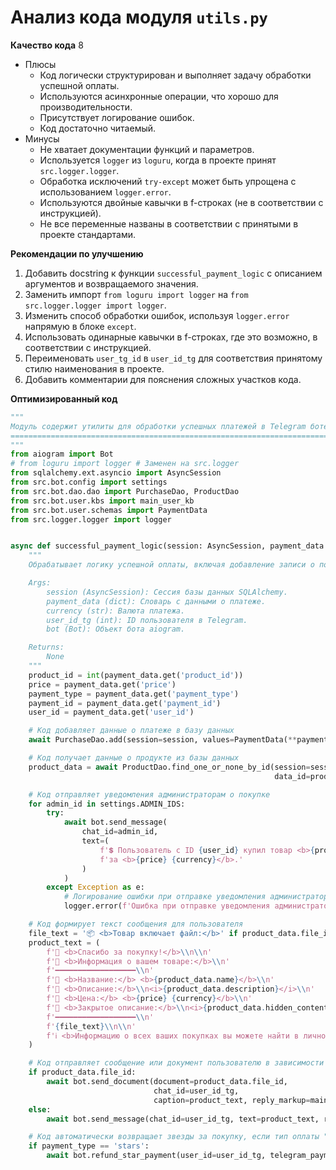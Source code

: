 # Анализ кода модуля `utils.py`

**Качество кода**
8
- Плюсы
    - Код логически структурирован и выполняет задачу обработки успешной оплаты.
    - Используются асинхронные операции, что хорошо для производительности.
    - Присутствует логирование ошибок.
    - Код достаточно читаемый.
- Минусы
    -  Не хватает документации функций и параметров.
    -  Используется `logger` из `loguru`, когда в проекте принят `src.logger.logger`.
    -  Обработка исключений `try-except` может быть упрощена с использованием `logger.error`.
    -   Используются двойные кавычки в f-строках (не в соответствии с инструкцией).
    -   Не все переменные названы в соответствии с принятыми в проекте стандартами.

**Рекомендации по улучшению**

1.  Добавить docstring к функции `successful_payment_logic` с описанием аргументов и возвращаемого значения.
2.  Заменить импорт `from loguru import logger` на `from src.logger.logger import logger`.
3.  Изменить способ обработки ошибок, используя `logger.error` напрямую в блоке `except`.
4.  Использовать одинарные кавычки в f-строках, где это возможно, в соответствии с инструкцией.
5.  Переименовать `user_tg_id` в `user_id_tg` для соответствия принятому стилю наименования в проекте.
6.  Добавить комментарии для пояснения сложных участков кода.

**Оптимизированный код**

```python
"""
Модуль содержит утилиты для обработки успешных платежей в Telegram боте.
========================================================================
"""
from aiogram import Bot
# from loguru import logger # Заменен на src.logger
from sqlalchemy.ext.asyncio import AsyncSession
from src.bot.config import settings
from src.bot.dao.dao import PurchaseDao, ProductDao
from src.bot.user.kbs import main_user_kb
from src.bot.user.schemas import PaymentData
from src.logger.logger import logger


async def successful_payment_logic(session: AsyncSession, payment_data: dict, currency: str, user_id_tg: int, bot: Bot) -> None:
    """
    Обрабатывает логику успешной оплаты, включая добавление записи о покупке, отправку уведомлений администраторам и пользователю.

    Args:
        session (AsyncSession): Сессия базы данных SQLAlchemy.
        payment_data (dict): Словарь с данными о платеже.
        currency (str): Валюта платежа.
        user_id_tg (int): ID пользователя в Telegram.
        bot (Bot): Объект бота aiogram.

    Returns:
        None
    """
    product_id = int(payment_data.get('product_id'))
    price = payment_data.get('price')
    payment_type = payment_data.get('payment_type')
    payment_id = payment_data.get('payment_id')
    user_id = payment_data.get('user_id')

    # Код добавляет данные о платеже в базу данных
    await PurchaseDao.add(session=session, values=PaymentData(**payment_data))

    # Код получает данные о продукте из базы данных
    product_data = await ProductDao.find_one_or_none_by_id(session=session,
                                                           data_id=product_id)

    # Код отправляет уведомления администраторам о покупке
    for admin_id in settings.ADMIN_IDS:
        try:
            await bot.send_message(
                chat_id=admin_id,
                text=(
                    f'💲 Пользователь c ID {user_id} купил товар <b>{product_data.name}</b> (ID: {product_id}) '
                    f'за <b>{price} {currency}</b>.'
                )
            )
        except Exception as e:
            # Логирование ошибки при отправке уведомления администраторам
            logger.error(f'Ошибка при отправке уведомления администраторам: {e}')

    # Код формирует текст сообщения для пользователя
    file_text = '📦 <b>Товар включает файл:</b>' if product_data.file_id else '📄 <b>Товар не включает файлы:</b>'
    product_text = (
        f'🎉 <b>Спасибо за покупку!</b>\\n\\n'
        f'🛒 <b>Информация о вашем товаре:</b>\\n'
        f'━━━━━━━━━━━━━━━━━━\\n'
        f'🔹 <b>Название:</b> <b>{product_data.name}</b>\\n'
        f'🔹 <b>Описание:</b>\\n<i>{product_data.description}</i>\\n'
        f'🔹 <b>Цена:</b> <b>{price} {currency}</b>\\n'
        f'🔹 <b>Закрытое описание:</b>\\n<i>{product_data.hidden_content}</i>\\n'
        f'━━━━━━━━━━━━━━━━━━\\n'
        f'{file_text}\\n\\n'
        f'ℹ️ <b>Информацию о всех ваших покупках вы можете найти в личном профиле.</b>'
    )

    # Код отправляет сообщение или документ пользователю в зависимости от наличия файла
    if product_data.file_id:
        await bot.send_document(document=product_data.file_id,
                                chat_id=user_id_tg,
                                caption=product_text, reply_markup=main_user_kb(user_id_tg))
    else:
        await bot.send_message(chat_id=user_id_tg, text=product_text, reply_markup=main_user_kb(user_id_tg))

    # Код автоматически возвращает звезды за покупку, если тип оплаты "stars"
    if payment_type == 'stars':
        await bot.refund_star_payment(user_id=user_id_tg, telegram_payment_charge_id=payment_id)
```